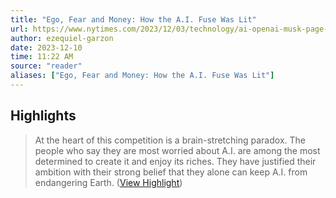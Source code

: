 ```yaml
---
title: "Ego, Fear and Money: How the A.I. Fuse Was Lit"
url: https://www.nytimes.com/2023/12/03/technology/ai-openai-musk-page-altman.html
author: ezequiel-garzon
date: 2023-12-10
time: 11:22 AM
source: "reader"
aliases: ["Ego, Fear and Money: How the A.I. Fuse Was Lit"]
---
```

## Highlights
> At the heart of this competition is a brain-stretching paradox. The people who say they are most worried about A.I. are among the most determined to create it and enjoy its riches. They have justified their ambition with their strong belief that they alone can keep A.I. from endangering Earth. ([View Highlight](https://read.readwise.io/read/01hgracrmbpcy82gjbf2dag5mk))

